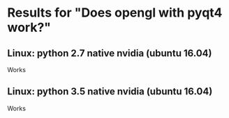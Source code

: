 # Results for "Does opengl with pyqt4 work?"

## Linux: python 2.7 native nvidia (ubuntu 16.04)

Works

## Linux: python 3.5 native nvidia (ubuntu 16.04)

Works


